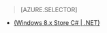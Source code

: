 > [AZURE.SELECTOR]
- [(Windows 8.x Store C# | .NET)](/documentation/articles/mobile-services-dotnet-backend-windows-store-dotnet-aad-rbac/)

<!---HONumber=82-->
